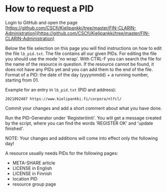 # How to request a PID
Login to GitHub and open the page
[https://github.com/CSCfi/Kielipankki/tree/master/FIN-CLARIN-Administration](https://github.com/CSCfi/Kielipankki/tree/master/FIN-CLARIN-Administration) 

Below the file selection on this page you will find instructions on how to edit the file `lb_pid.txt`.
The file contains all our given PIDs. 
For editing the file you should use the mode 'no wrap'.
With CTRL-F you can search the file for the name of the resource in question. 
If the resource cannot be found, it does not have any PIDs yet and you can add them to the end of the file.
Format of a PID: the date of the day (yyyymmdd) + a running number, starting from 01.

Example for an entry in `lb_pid.txt` (PID and address):

	2021092407 https://www.kielipankki.fi/corpora/nlfcl/

Commit your changes and add a short comment about what you have done.

Run the PID-Generator under 'Registeröinti'. You will get a message created by the script, where you can find the words 'REGISTER OK' and 'update finished'.

NOTE: Your changes and additions will come into effect only the following day!

A resource usually needs PIDs for the following pages:

- META-SHARE article
- LICENSE in English
- LICENSE in Finnish
- location PID
- resource group page
